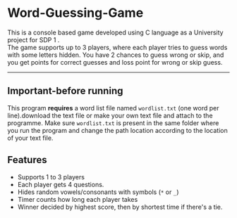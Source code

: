 # Word-Guessing-Game

This is a console based game developed using C language as a University project for SDP 1 .  
The game supports up to 3 players, where each player tries to guess words with some letters hidden.
You have 2 chances to guess wrong or skip, and you get points for correct guesses and loss point for wrong or skip guess.

---
## Important-before running

This program **requires** a word list file named `wordlist.txt` (one word per line).download the text file or make your own text file and attach to the programme.
Make sure `wordlist.txt` is present in the same folder where you run the program and change the path location according to the location of your text file.

## Features

- Supports 1 to 3 players
- Each player gets 4 questions.
- Hides random vowels/consonants with symbols (`*` or `_`)
- Timer counts how long each player takes
- Winner decided by highest score, then by shortest time if there's a tie.

